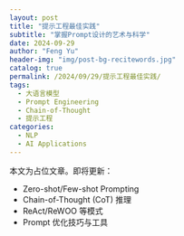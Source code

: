 ```yaml
---
layout: post
title: "提示工程最佳实践"
subtitle: "掌握Prompt设计的艺术与科学"
date: 2024-09-29
author: "Feng Yu"
header-img: "img/post-bg-recitewords.jpg"
catalog: true
permalink: /2024/09/29/提示工程最佳实践/
tags:
  - 大语言模型
  - Prompt Engineering
  - Chain-of-Thought
  - 提示工程
categories:
  - NLP
  - AI Applications
---
```


本文为占位文章。即将更新：
- Zero-shot/Few-shot Prompting
- Chain-of-Thought (CoT) 推理
- ReAct/ReWOO 等模式
- Prompt 优化技巧与工具
